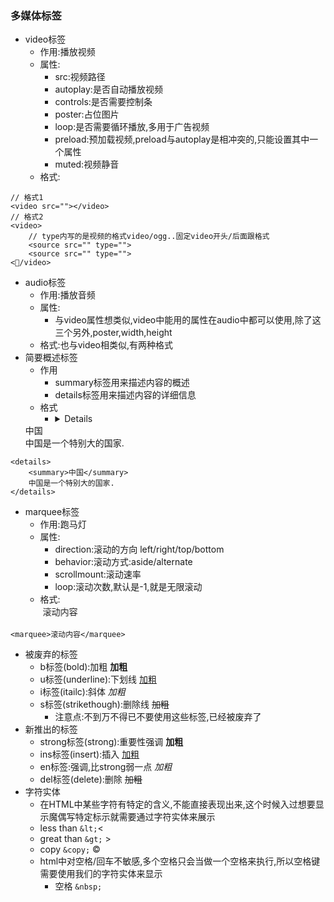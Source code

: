 ### 多媒体标签
- video标签
	- 作用:播放视频
	- 属性:
		- src:视频路径
		- autoplay:是否自动播放视频
		- controls:是否需要控制条
		- poster:占位图片
		- loop:是否需要循环播放,多用于广告视频
		- preload:预加载视频,preload与autoplay是相冲突的,只能设置其中一个属性
		- muted:视频静音
	- 格式:

```
// 格式1
<video src=""></video>
// 格式2
<video>
	// type内写的是视频的格式video/ogg..固定video开头/后面跟格式
	<source src="" type="">
	<source src="" type="">
</video>
```
- audio标签
	- 作用:播放音频
	- 属性:
		- 与video属性想类似,video中能用的属性在audio中都可以使用,除了这三个另外,poster,width,height
	- 格式:也与video相类似,有两种格式
- 简要概述标签
	- 作用
		- summary标签用来描述内容的概述
		- details标签用来描述内容的详细信息
	- 格式
		- <details>
	<summary>中国</summary>
	中国是一个特别大的国家.
</details>

```
<details>
	<summary>中国</summary>
	中国是一个特别大的国家.
</details>
```
- marquee标签
	- 作用:跑马灯
	- 属性:
		- direction:滚动的方向 left/right/top/bottom
		- behavior:滚动方式:aside/alternate
		- scrollmount:滚动速率
		- loop:滚动次数,默认是-1,就是无限滚动
	- 格式:<marquee direction="right" behavior="alternate" loop="-1" scrollmount="2">滚动内容</marquee>
	
```
<marquee>滚动内容</marquee>
```
- 被废弃的标签
	- b标签(bold):加粗			<b>加粗</b>
	- u标签(underline):下划线	<u>加粗</u>
	- i标签(itailc):斜体			<i>加粗</i>
	- s标签(strikethough):删除线 <s>加粗</s>
		- 注意点:不到万不得已不要使用这些标签,已经被废弃了
- 新推出的标签
	- strong标签(strong):重要性强调 <strong>加粗</strong>
	- ins标签(insert):插入	<ins>加粗</ins>
	- en标签:强调,比strong弱一点 <em>加粗</em>
	- del标签(delete):删除 <del>加粗</del>
- 字符实体
	- 在HTML中某些字符有特定的含义,不能直接表现出来,这个时候入过想要显示魔偶写特定标示就需要通过字符实体来展示
	- less than `&lt;`&lt;
	- great than `&gt;` &gt;
	- copy `&copy;` &copy;
	- html中对空格/回车不敏感,多个空格只会当做一个空格来执行,所以空格键需要使用我们的字符实体来显示
		- 空格 `&nbsp;` &nbsp;